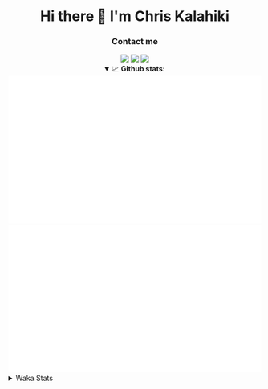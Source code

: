 <div align="center">
 <h1>Hi there 👋 I'm Chris Kalahiki</h1>
 <h3>Contact me</h3>
 <a href="mailto:chris.kalahiki@gmail.com"><img src="https://img.shields.io/badge/gmail-%23D14836.svg?&style=for-the-badge&logo=gmail&logoColor=white"/></a>
 <a href="https://twitter.com/ChrisKalahiki"><img src="https://img.shields.io/badge/twitter-%231DA1F2.svg?&style=for-the-badge&logo=twitter&logoColor=white"/></a>
 <a href="https://www.linkedin.com/in/ChrisKalahiki"><img src="https://img.shields.io/badge/linkedin-%230077B5.svg?&style=for-the-badge&logo=linkedin&logoColor=white"/></a>
<details open>
  <summary>📈 <b>Github stats:</b></summary>
  <img src="https://github.com/ChrisKalahiki/github-stats/blob/master/generated/overview.svg"/>
  <img src="https://github.com/ChrisKalahiki/github-stats/blob/master/generated/languages.svg"/>
</details>
</div>

<details>
  <summary>Waka Stats</summary>
<!--START_SECTION:waka-->
![Code Time](http://img.shields.io/badge/Code%20Time-151%20hrs%2049%20mins-blue)

**🐱 My GitHub Data** 

> 🏆 253 Contributions in the Year 2022
 > 
> 📦 6.2 MB Used in GitHub's Storage 
 > 
> 💼 Opted to Hire
 > 
> 📜 34 Public Repositories 
 > 
> 🔑 24 Private Repositories  
 > 
**I'm an Early 🐤** 

```text
🌞 Morning    81 commits     ████░░░░░░░░░░░░░░░░░░░░░   16.36% 
🌆 Daytime    201 commits    ██████████░░░░░░░░░░░░░░░   40.61% 
🌃 Evening    154 commits    ███████░░░░░░░░░░░░░░░░░░   31.11% 
🌙 Night      59 commits     ███░░░░░░░░░░░░░░░░░░░░░░   11.92%

```
📅 **I'm Most Productive on Wednesday** 

```text
Monday       75 commits     ███░░░░░░░░░░░░░░░░░░░░░░   15.15% 
Tuesday      47 commits     ██░░░░░░░░░░░░░░░░░░░░░░░   9.49% 
Wednesday    116 commits    █████░░░░░░░░░░░░░░░░░░░░   23.43% 
Thursday     86 commits     ████░░░░░░░░░░░░░░░░░░░░░   17.37% 
Friday       72 commits     ███░░░░░░░░░░░░░░░░░░░░░░   14.55% 
Saturday     25 commits     █░░░░░░░░░░░░░░░░░░░░░░░░   5.05% 
Sunday       74 commits     ███░░░░░░░░░░░░░░░░░░░░░░   14.95%

```


📊 **This Week I Spent My Time On** 

```text
⌚︎ Time Zone: America/New_York

💬 Programming Languages: 
C++                      4 hrs 39 mins       ███████████░░░░░░░░░░░░░░   45.27% 
Python                   2 hrs 40 mins       ██████░░░░░░░░░░░░░░░░░░░   25.99% 
JavaScript               1 hr 49 mins        ████░░░░░░░░░░░░░░░░░░░░░   17.79% 
Markdown                 26 mins             █░░░░░░░░░░░░░░░░░░░░░░░░   4.32% 
Makefile                 20 mins             ░░░░░░░░░░░░░░░░░░░░░░░░░   3.27%

🔥 Editors: 
VS Code                  10 hrs 17 mins      █████████████████████████   100.0%

🐱‍💻 Projects: 
Multiscale_Modeling      5 hrs 9 mins        ████████████░░░░░░░░░░░░░   50.07% 
hcc8810-adss             3 hrs 12 mins       ███████░░░░░░░░░░░░░░░░░░   31.07% 
prog2                    50 mins             ██░░░░░░░░░░░░░░░░░░░░░░░   8.21% 
prog_2_cuda_openMP       34 mins             █░░░░░░░░░░░░░░░░░░░░░░░░   5.66% 
progs2                   30 mins             █░░░░░░░░░░░░░░░░░░░░░░░░   4.98%

💻 Operating System: 
Windows                  6 hrs 1 min         ██████████████░░░░░░░░░░░   58.44% 
Linux                    4 hrs 16 mins       ██████████░░░░░░░░░░░░░░░   41.56%

```

**I Mostly Code in Jupyter Notebook** 

```text
Jupyter Notebook         16 repos            ███████░░░░░░░░░░░░░░░░░░   28.07% 
Python                   14 repos            ██████░░░░░░░░░░░░░░░░░░░   24.56% 
C#                       11 repos            ████░░░░░░░░░░░░░░░░░░░░░   19.3% 
JavaScript               4 repos             █░░░░░░░░░░░░░░░░░░░░░░░░   7.02% 
HTML                     2 repos             █░░░░░░░░░░░░░░░░░░░░░░░░   3.51%

```


**Timeline**

![Chart not found](https://raw.githubusercontent.com/ChrisKalahiki/ChrisKalahiki/main/charts/bar_graph.png) 


 Last Updated on 03/10/2022 19:00:40 UTC
<!--END_SECTION:waka-->
</details>

